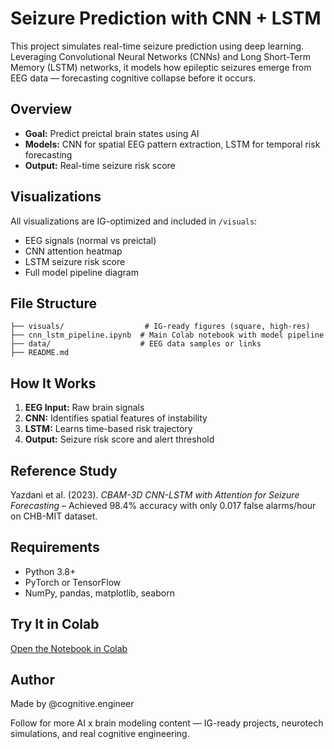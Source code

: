 # Seizure Prediction with CNN + LSTM

This project simulates real-time seizure prediction using deep learning. Leveraging Convolutional Neural Networks (CNNs) and Long Short-Term Memory (LSTM) networks, it models how epileptic seizures emerge from EEG data — forecasting cognitive collapse before it occurs.

## Overview

* **Goal:** Predict preictal brain states using AI
* **Models:** CNN for spatial EEG pattern extraction, LSTM for temporal risk forecasting
* **Output:** Real-time seizure risk score

## Visualizations

All visualizations are IG-optimized and included in `/visuals`:

* EEG signals (normal vs preictal)
* CNN attention heatmap
* LSTM seizure risk score
* Full model pipeline diagram

## File Structure

```
├── visuals/                  # IG-ready figures (square, high-res)
├── cnn_lstm_pipeline.ipynb  # Main Colab notebook with model pipeline
├── data/                    # EEG data samples or links
├── README.md
```

## How It Works

1. **EEG Input:** Raw brain signals
2. **CNN:** Identifies spatial features of instability
3. **LSTM:** Learns time-based risk trajectory
4. **Output:** Seizure risk score and alert threshold

## Reference Study

Yazdani et al. (2023). *CBAM-3D CNN-LSTM with Attention for Seizure Forecasting* – Achieved 98.4% accuracy with only 0.017 false alarms/hour on CHB-MIT dataset.

## Requirements

* Python 3.8+
* PyTorch or TensorFlow
* NumPy, pandas, matplotlib, seaborn

## Try It in Colab

[Open the Notebook in Colab](#)

## Author

Made by @cognitive.engineer

Follow for more AI x brain modeling content — IG-ready projects, neurotech simulations, and real cognitive engineering.
